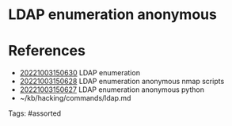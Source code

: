 # LDAP enumeration anonymous

# References
- [20221003150630](/zet/20221003150630/) LDAP enumeration
- [20221003150628](/zet/20221003150628/) LDAP enumeration anonymous nmap scripts
- [20221003150627](/zet/20221003150627/) LDAP enumeration anonymous python
- ~/kb/hacking/commands/ldap.md

Tags:
    #assorted


